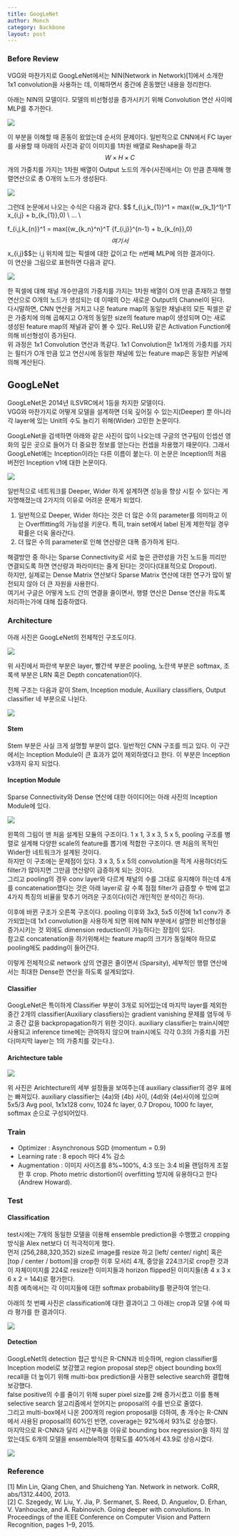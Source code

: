 ```yaml
---
title: GoogLeNet
author: Monch
category: Backbone
layout: post
---
```


<h3>Before Review</h3>

VGG와 마찬가지로 GoogLeNet에서는 NIN(Network in Network)[1]에서 소개한 1x1 convolution을 사용하는 데, 이해하면서 중간에 혼동했던 내용을 정리한다.

아래는 NIN의 모델이다. 모델의 비선형성을 증가시키기 위해 Convolution 연산 사이에 MLP를 추가한다.

<img src="{{'assets/picture/googlenet_nin.jpg' | relative_url}}">

이 부분을 이해할 때 혼동이 왔었는데 순서의 문제이다. 일반적으로 CNN에서 FC layer를 사용할 때 아래의 사진과 같이 이미지를 1차원 배열로 Reshape을 하고 $$W \times H \times C$$ 개의 가중치를 가지는 1차원 배열이 Output 노드의 개수(사진에서는 O) 만큼 존재해 행렬연산으로 총 O개의 노드가 생성된다.

<img src="{{'assets/picture/googlenet_flatten_fc.jpg' | relative_url}}">

그런데 논문에서 나오는 수식은 다음과 같다.
$$
f_{i,j,k_{1}}^1 = max({w_{k_1}^1}^T x_{i,j} + b_{k_{1}},0) \\
... \\

f_{i,j,k_{n}}^1 = max({w_{k_n}^n}^T {f_{i,j}}^{n-1} + b_{k_{n}},0)
$$
여기서 $$x_{i,j}$$는 i,j 위치에 있는 픽셀에 대한 값이고 f는 n번째 MLP에 의한 결과이다.  
이 연산을 그림으로 표현하면 다음과 같다.

<img src="{{'assets/picture/googlenet_ninfc.jpg' | relative_url}}">

한 픽셀에 대해 채널 개수만큼의 가중치를 가지는 1차원 배열이 O개 만큼 존재하고 행렬 연산으로 O개의 노드가 생성되는 데 이때의 O는 새로운 Output의 Channel이 된다.  
다시말하면, CNN 연산을 거치고 나온 feature map의 동일한 채널내의 모든 픽셀은 같은 가중치에 의해 곱해지고 O개의 동일한 size의 feature map이 생성되며 O는 새로 생성된 feature map의 채널과 같이 볼 수 있다. ReLU와 같은 Activation Function에 의해 비선형성이 증가된다.  
위 과정은 1x1 Convolution 연산과 똑같다. 1x1 Convolution은 1x1개의 가중치를 가지는 필터가 O개 만큼 있고 연산시에 동일한 채널에 있는 feature map은 동일한 커널에 의해 계산된다.



<h2>GoogLeNet</h2>

GoogLeNet은 2014년 ILSVRC에서 1등을 차지한 모델이다.  
VGG와 마찬가지로 어떻게 모델을 설계하면 더욱 깊어질 수 있는지(Deeper) 뿐 아니라 각 layer에 있는 Unit의 수도 늘리기 위해(Wider) 고민한 논문이다.

GoogLeNet을 검색하면 아래와 같은 사진이 많이 나오는데 구글의 연구팀이 인셉션 영화의 깊은 곳으로 들어가 더 중요한 정보를 얻는다는 컨셉을 차용했기 때문이다. 그래서 GoogLeNet에는 Inception이라는 다른 이름이 붙는다. 이 논문은 Inception의 처음 버전인 Inception v1에 대한 논문이다.  


<img src="{{'assets/picture/googlenet_inception_name.jpg' | relative_url}}">



일반적으로 네트워크를 Deeper, Wider 하게 설계하면 성능을 향상 시킬 수 있다는 게 자명해졌는데 2가지의 이유로 어려운 문제가 되었다.

1. 일반적으로 Deeper, Wider 하다는 것은 더 많은 수의 parameter를 의미하고 이는 Overffitting의 가능성을 키운다. 특히, train set에서 label 된게 제한적일 경우 확률은 더욱 올라간다. 
2. 더 많은 수의 parameter로 인해 연산량은 대폭 증가하게 된다.

해결방안 중 하나는 Sparse Connectivity로 서로 높은 관련성을 가진 노드들 끼리만 연결되도록 하면 연산량과 파라미터는 줄게 된다는 것이다(대표적으로 Dropout).  
하지만, 실제로는 Dense Matrix 연산보다 Sparse Matrix 연산에 대한 연구가 많이 발전되지 않아 더 큰 자원을 사용한다.   
여기서 구글은 어떻게 노드 간의 연결을 줄이면서, 행렬 연산은 Dense 연산을 하도록 처리하는가에 대해 집중하였다.



<h3>Architecture</h3>

아래 사진은 GoogLeNet의 전체적인 구조도이다.

<img src="{{'assets/picture/googlenet_architecture.jpg' | relative_url}}">

위 사진에서 파란색 부분은 layer, 빨간색 부분은 pooling, 노란색 부분은 softmax, 초록색 부분은 LRN 혹은 Depth concatenation이다.

전체 구조는 다음과 같이 Stem, Inception module, Auxiliary classifiers, Output classifier 네 부분으로 나뉜다.

<img src="{{'assets/picture/googlenet_architecture.jpg' | relative_url}}">

<h4>Stem</h4>

Stem 부분은 사실 크게 설명할 부분이 없다. 일반적인 CNN 구조를 띄고 있다. 이 구간에서는 Inception Module이 큰 효과가 없어 제외하였다고 한다. 이 부분은 Inception v3까지 유지 되었다.

<h4>Inception Module</h4>

Sparse Connectivity와 Dense 연산에 대한 아이디어는 아래 사진의 Inception Module에 있다.

<img src="{{'assets/picture/googlenet_inception_module.jpg' | relative_url}}">

왼쪽의 그림이 맨 처음 설계된 모듈의 구조이다. 1 x 1, 3 x 3, 5 x 5, pooling 구조를 병렬로 설계해 다양한 scale의 feature를 뽑기에 적합한 구조이다. 맨 처음의 목적인 Wider한 네트워크가 설계된 것이다.  
하지만 이 구조에는 문제점이 있다. 3 x 3, 5 x 5의 convolution을 적게 사용하더라도 filter가 많아지면 그만큼 연산량이 급증하게 되는 것이다.  
그리고 pooling의 경우 conv layer와 다르게 채널의 수를 그대로 유지해야 하는데 4개를 concatenation했다는 것은 아래 layer로 갈 수록 점점 filter가 급증할 수 밖에 없고 4가지 특징의 비율을 맞추기 어려운 구조이다(이건 개인적인 분석이긴 하다).

이후에 바뀐 구조가 오른쪽 구조이다. pooling 이후와 3x3, 5x5 이전에 1x1 conv가 추가되었는데 1x1 convolution을 사용하게 되면 위에 NIN 부분에서 설명한 비선형성을 증가시키는 것 외에도 dimension reduction이 가능하다는 장점이 있다.  
참고로 concatenation을 하기위해서는 feature map의 크기가 동일해야 하므로 pooling에도 padding이 들어간다.

이렇게 전체적으로 network 상의 연결은 줄이면서 (Sparsity), 세부적인 행렬 연산에서는 최대한 Dense한 연산을 하도록 설계되었다.



<h4>Classifier</h4>

GoogLeNet은 특이하게 Classifier 부분이 3개로 되어있는데 마지막 layer를 제외한 중간 2개의 classifier(Auxiliary classfiers)는 gradient vanishing 문제를 염두에 두고 중간 값을 backpropagation하기 위한 것이다.  auxiliary classifier는 train시에만 사용되고 inference time에는 관여하지 않으며 train시에도 각각 0.3의 가중치를 가진다(마지막 layer는 1의 가중치를 갖는다.).



<h4>Arichtecture table</h4>

<img src="{{'assets/picture/googlenet_architecture_table.jpg' | relative_url}}">

위 사진은 Arichtecture의 세부 설정들을 보여주는데 auxiliary classifier의 경우 표에는 빠져있다. auxiliary classifier는 (4a)와 (4b) 사이, (4d)와 (4e)사이에 있으며 5x5/3 Avg pool, 1x1x128 conv, 1024 fc layer, 0.7 Dropou, 1000 fc layer, softmax 순으로 구성되어있다.



<h3>Train</h3>

- Optimizer : Asynchronous SGD (momentum = 0.9)
- Learning rate : 8 epoch 마다 4% 감소
- Augmentation : 이미지 사이즈를 8%~100%, 4:3 또는 3:4 비율 랜덤하게 조절한 후 crop. Photo metric distortion이 overfitting 방지에 유용하다고 한다(Andrew Howard).



<h3>Test</h3>

<h4>Classification</h4>

test시에는 7개의 동일한 모델을 이용해 ensemble prediction을 수행했고 cropping 방식을 Alex net보다 더 적극적이게 했다.  
먼저 (256,288,320,352) size로 image를 resize 하고 [left/ center/ right] 혹은 [top / center / bottom]을 crop한 이후 모서리 4개, 중앙을 224크기로 crop한 것과 이 자체이미지를 224로 resize한 이미지들과 horizon flipped된 이미지들(총 4 x 3 x 6 x 2 = 144)로 평가한다.  
최종 예측에서는 각 이미지들에 대한 softmax probability를 평균하여 얻는다.

아래의 첫 번째 사진은 classification에 대한 결과이고 그 아래는 crop과 모델 수에 따라 평가를 한 결과이다.

<img src="{{'assets/picture/googlenet_classification_eval.jpg' | relative_url}}">

<h4>Detection</h4>

GoogLeNet의 detection 접근 방식은 R-CNN과 비슷하며, region classifier를 Inception model로 보강했고 region proposal step은 object bounding box의 recall을 더 높이기 위해 multi-box prediction을 사용한 selective search와 결합해 보강했다.  
false positive의 수를 줄이기 위해 super pixel size를 2배 증가시켰고 이를 통해 selective search 알고리즘에서 얻어지는 proposal의 수를 반으로 줄였다.  
그리고 multi-box에서 나온 200개의 region proposal을 더하여, 총 개수는 R-CNN에서 사용된 proposal의 60%인 반면, coverage는 92%에서 93%로 상승했다.  
마지막으로 R-CNN과 달리 시간부족을 이유로 bounding box regression을 하지 않았는데도 6개의 모델을 ensemble하여 정확도를 40%에서 43.9로 상승시켰다.

<img src="{{'assets/picture/googlenet_detection_eval.jpg' | relative_url}}">



<h3>Reference</h3>

[1] Min Lin, Qiang Chen, and Shuicheng Yan. Network in network. CoRR, abs/1312.4400, 2013.  
[2] C. Szegedy, W. Liu, Y. Jia, P. Sermanet, S. Reed, D. Anguelov, D. Erhan, V. Vanhoucke, and A. Rabinovich. Going deeper with convolutions. In Proceedings of the IEEE Conference on Computer Vision and Pattern Recognition, pages 1–9, 2015.

